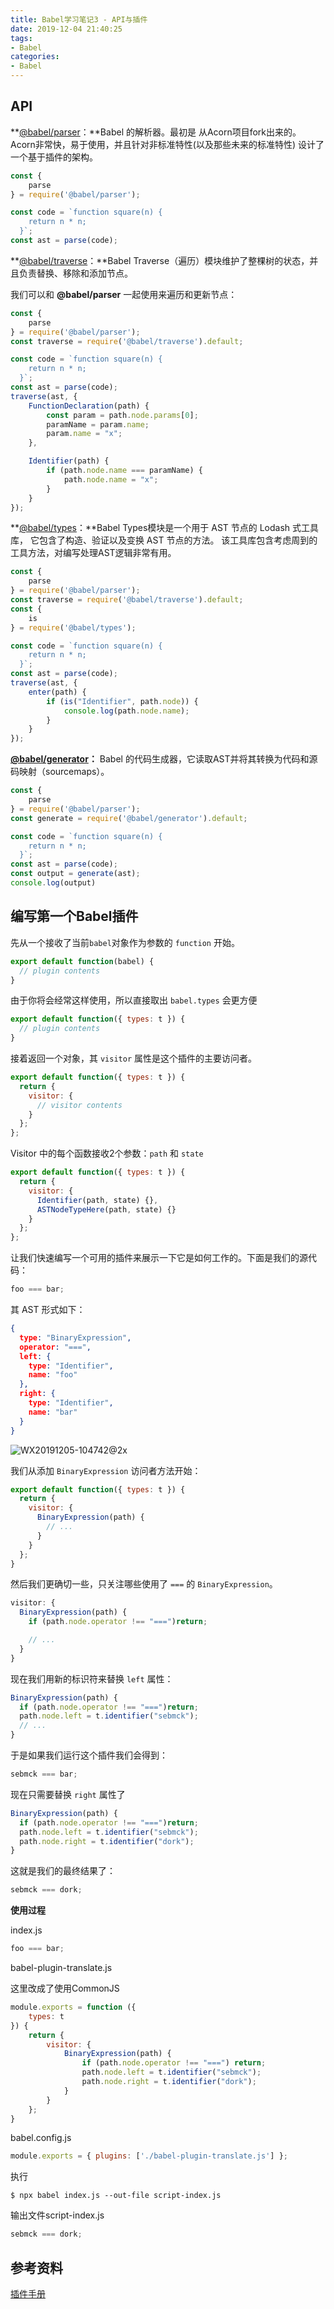 ```yaml
---
title: Babel学习笔记3 - API与插件
date: 2019-12-04 21:40:25
tags: 
- Babel
categories: 
- Babel
---
```


## API

**[@babel/parser](https://babeljs.io/docs/en/next/babel-parser.html)：**Babel 的解析器。最初是 从Acorn项目fork出来的。Acorn非常快，易于使用，并且针对非标准特性(以及那些未来的标准特性) 设计了一个基于插件的架构。

```javascript
const {
    parse
} = require('@babel/parser');

const code = `function square(n) {
    return n * n;
  }`;
const ast = parse(code);
```



**[@babel/traverse](https://babeljs.io/docs/en/next/babel-traverse.html)：**Babel Traverse（遍历）模块维护了整棵树的状态，并且负责替换、移除和添加节点。

我们可以和 **@babel/parser** 一起使用来遍历和更新节点：

```javascript
const {
    parse
} = require('@babel/parser');
const traverse = require('@babel/traverse').default;

const code = `function square(n) {
    return n * n;
  }`;
const ast = parse(code);
traverse(ast, {
    FunctionDeclaration(path) {
        const param = path.node.params[0];
        paramName = param.name;
        param.name = "x";
    },

    Identifier(path) {
        if (path.node.name === paramName) {
            path.node.name = "x";
        }
    }
});
```



**[@babel/types](https://babeljs.io/docs/en/next/babel-types.html)：**Babel Types模块是一个用于 AST 节点的 Lodash 式工具库， 它包含了构造、验证以及变换 AST 节点的方法。 该工具库包含考虑周到的工具方法，对编写处理AST逻辑非常有用。

```javascript
const {
    parse
} = require('@babel/parser');
const traverse = require('@babel/traverse').default;
const {
    is
} = require('@babel/types');

const code = `function square(n) {
    return n * n;
  }`;
const ast = parse(code);
traverse(ast, {
    enter(path) {
        if (is("Identifier", path.node)) {
            console.log(path.node.name);
        }
    }
});
```



**[@babel/generator](https://babeljs.io/docs/en/next/babel-generator.html)：** Babel 的代码生成器，它读取AST并将其转换为代码和源码映射（sourcemaps）。

```javascript
const {
    parse
} = require('@babel/parser');
const generate = require('@babel/generator').default;

const code = `function square(n) {
    return n * n;
  }`;
const ast = parse(code);
const output = generate(ast);
console.log(output)
```



## 编写第一个Babel插件

先从一个接收了当前`babel`对象作为参数的 `function` 开始。

```javascript
export default function(babel) {
  // plugin contents
}
```

由于你将会经常这样使用，所以直接取出 `babel.types` 会更方便

```javascript
export default function({ types: t }) {
  // plugin contents
}
```

接着返回一个对象，其 `visitor` 属性是这个插件的主要访问者。

```javascript
export default function({ types: t }) {
  return {
    visitor: {
      // visitor contents
    }
  };
};
```

Visitor 中的每个函数接收2个参数：`path` 和 `state`

```javascript
export default function({ types: t }) {
  return {
    visitor: {
      Identifier(path, state) {},
      ASTNodeTypeHere(path, state) {}
    }
  };
};
```

让我们快速编写一个可用的插件来展示一下它是如何工作的。下面是我们的源代码：

```javascript
foo === bar;
```

其 AST 形式如下：

```json
{
  type: "BinaryExpression",
  operator: "===",
  left: {
    type: "Identifier",
    name: "foo"
  },
  right: {
    type: "Identifier",
    name: "bar"
  }
}
```

![WX20191205-104742@2x](http://118.24.241.76/WX20191205-104742@2x.png)

我们从添加 `BinaryExpression` 访问者方法开始：

```javascript
export default function({ types: t }) {
  return {
    visitor: {
      BinaryExpression(path) {
        // ...
      }
    }
  };
}
```

然后我们更确切一些，只关注哪些使用了 `===` 的 `BinaryExpression`。

```javascript
visitor: {
  BinaryExpression(path) {
    if (path.node.operator !== "===")return;

    // ...
  }
}
```

现在我们用新的标识符来替换 `left` 属性：

```javascript
BinaryExpression(path) {
  if (path.node.operator !== "===")return;
  path.node.left = t.identifier("sebmck");
  // ...
}
```

于是如果我们运行这个插件我们会得到：

```javascript
sebmck === bar;
```

现在只需要替换 `right` 属性了

```javascript
BinaryExpression(path) {
  if (path.node.operator !== "===")return;
  path.node.left = t.identifier("sebmck");
  path.node.right = t.identifier("dork");
}
```

这就是我们的最终结果了：

```javascript
sebmck === dork;
```



**使用过程**

index.js

```javascript
foo === bar;
```



babel-plugin-translate.js

这里改成了使用CommonJS

```javascript
module.exports = function ({
    types: t
}) {
    return {
        visitor: {
            BinaryExpression(path) {
                if (path.node.operator !== "===") return;
                path.node.left = t.identifier("sebmck");
                path.node.right = t.identifier("dork");
            }
        }
    };
}
```



babel.config.js

```javascript
module.exports = { plugins: ['./babel-plugin-translate.js'] };
```



执行

```shell
$ npx babel index.js --out-file script-index.js
```



输出文件script-index.js

```javascript
sebmck === dork;
```








## 参考资料

[插件手册](https://github.com/jamiebuilds/babel-handbook/blob/master/translations/zh-Hans/plugin-handbook.md#toc-visitors)